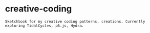 # creative-coding
	Sketchbook for my creative coding patterns, creations. Currently exploring TidalCycles, p5.js, Hydra.

